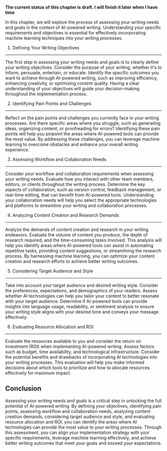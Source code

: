 **The current status of this chapter is draft. I will finish it later when I have time**

In this chapter, we will explore the process of assessing your writing needs and goals in the context of AI-powered writing. Understanding your specific requirements and objectives is essential for effectively incorporating machine learning techniques into your writing processes.

1. Defining Your Writing Objectives
-----------------------------------

The first step in assessing your writing needs and goals is to clearly define your writing objectives. Consider the purpose of your writing, whether it's to inform, persuade, entertain, or educate. Identify the specific outcomes you want to achieve through AI-powered writing, such as improving efficiency, enhancing creativity, or optimizing content quality. Having a clear understanding of your objectives will guide your decision-making throughout the implementation process.

2. Identifying Pain Points and Challenges
-----------------------------------------

Reflect on the pain points and challenges you currently face in your writing processes. Are there specific areas where you struggle, such as generating ideas, organizing content, or proofreading for errors? Identifying these pain points will help you pinpoint the areas where AI-powered tools can provide the most value. By addressing these challenges, you can leverage machine learning to overcome obstacles and enhance your overall writing experience.

3. Assessing Workflow and Collaboration Needs
---------------------------------------------

Consider your workflow and collaboration requirements when assessing your writing needs. Evaluate how you interact with other team members, editors, or clients throughout the writing process. Determine the key aspects of collaboration, such as version control, feedback management, or real-time editing, that can benefit from AI-powered tools. Understanding your collaboration needs will help you select the appropriate technologies and platforms to streamline your writing and collaboration processes.

4. Analyzing Content Creation and Research Demands
--------------------------------------------------

Analyze the demands of content creation and research in your writing endeavors. Evaluate the volume of content you produce, the depth of research required, and the time-consuming tasks involved. This analysis will help you identify areas where AI-powered tools can assist in automating repetitive tasks, providing content suggestions, or streamlining the research process. By harnessing machine learning, you can optimize your content creation and research efforts to achieve better writing outcomes.

5. Considering Target Audience and Style
----------------------------------------

Take into account your target audience and desired writing style. Consider the preferences, expectations, and demographics of your readers. Assess whether AI technologies can help you tailor your content to better resonate with your target audience. Determine if AI-powered tools can provide insights into language usage, readability, or sentiment analysis to ensure your writing style aligns with your desired tone and conveys your message effectively.

6. Evaluating Resource Allocation and ROI
-----------------------------------------

Evaluate the resources available to you and consider the return on investment (ROI) when implementing AI-powered writing. Assess factors such as budget, time availability, and technological infrastructure. Consider the potential benefits and drawbacks of incorporating AI technologies into your writing processes. This evaluation will help you make informed decisions about which tools to prioritize and how to allocate resources effectively for maximum impact.

Conclusion
----------

Assessing your writing needs and goals is a critical step in unlocking the full potential of AI-powered writing. By defining your objectives, identifying pain points, assessing workflow and collaboration needs, analyzing content creation demands, considering target audience and style, and evaluating resource allocation and ROI, you can identify the areas where AI technologies can provide the most value to your writing processes. Through this assessment, you can align your implementation strategy with your specific requirements, leverage machine learning effectively, and achieve better writing outcomes that meet your goals and exceed your expectations.
